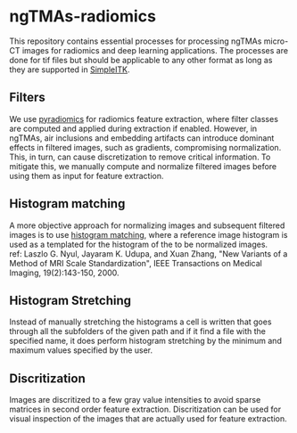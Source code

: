 # ngTMAs-radiomics
This repository contains essential processes for processing ngTMAs micro-CT images for radiomics and deep learning applications. The processes are done for tif files but should be applicable to any other format as long as they are supported in [SimpleITK](https://pypi.org/project/SimpleITK/).


## Filters

We use [pyradiomics](https://pyradiomics.readthedocs.io/en/2.0.1/index.html) for radiomics feature extraction, where filter classes are computed and applied during extraction if enabled. However, in ngTMAs, air inclusions and embedding artifacts can introduce dominant effects in filtered images, such as gradients, compromising normalization. This, in turn, can cause discretization to remove critical information. To mitigate this, we manually compute and normalize filtered images before using them as input for feature extraction.


## Histogram matching

A more objective approach for normalizing images and subsequent filtered images is to use [histogram matching](https://simpleitk.org/doxygen/latest/html/classitk_1_1simple_1_1HistogramMatchingImageFilter.html), where a reference image histogram is used as a templated for the histogram of the to be normalized images. <br>
ref: Laszlo G. Nyul, Jayaram K. Udupa, and Xuan Zhang, "New Variants of a Method of MRI Scale Standardization", IEEE Transactions on Medical Imaging, 19(2):143-150, 2000.

## Histogram Stretching

Instead of manually stretching the histograms a cell is written that goes through all the subfolders of the given path and if it find a file with the specified name, it does perform histogram stretching by the minimum and maximum values specified by the user. 

## Discritization

Images are discritized to a few gray value intensities to avoid sparse matrices in second order feature extraction. Discritization can be used for visual inspection of the images that are actually used for feature extraction.
